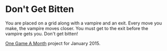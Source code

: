 Don't Get Bitten
===

You are placed on a grid along with a vampire and an exit.  Every move you make, the vampire moves closer.  You must get to the exit before the vampire gets you.  Don't get bitten!

[One Game A Month](http://onegameamonth.com/) project for January 2015.